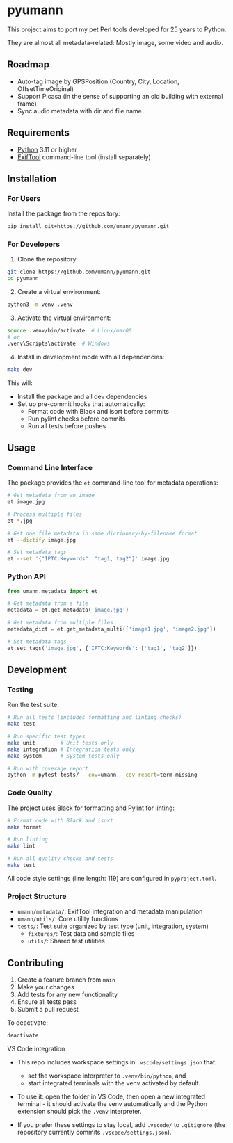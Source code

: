 # pyumann

This project aims to port my pet Perl tools developed for 25 years to Python.

They are almost all metadata-related: Mostly image, some video and audio.

## Roadmap

- Auto-tag image by GPSPosition (Country, City, Location, OffsetTimeOriginal)
- Support Picasa (in the sense of supporting an old building with external frame)
- Sync audio metadata with dir and file name


## Requirements

- [Python](https://www.python.org/) 3.11 or higher
- [ExifTool](https://exiftool.org/install.html) command-line tool (install separately)

## Installation

### For Users

Install the package from the repository:

```bash
pip install git+https://github.com/umann/pyumann.git
```

### For Developers

1. Clone the repository:
```bash
git clone https://github.com/umann/pyumann.git
cd pyumann
```

2. Create a virtual environment:
```bash
python3 -m venv .venv
```

3. Activate the virtual environment:
```bash
source .venv/bin/activate  # Linux/macOS
# or
.venv\Scripts\activate  # Windows
```

4. Install in development mode with all dependencies:
```bash
make dev
```

This will:
- Install the package and all dev dependencies
- Set up pre-commit hooks that automatically:
  - Format code with Black and isort before commits
  - Run pylint checks before commits
  - Run all tests before pushes

## Usage

### Command Line Interface

The package provides the `et` command-line tool for metadata operations:

```bash
# Get metadata from an image
et image.jpg

# Process multiple files
et *.jpg

# Get one file metadata in same dictionary-by-filename format
et --dictify image.jpg

# Set metadata tags
et --set '{"IPTC:Keywords": "tag1, tag2"}' image.jpg

```

### Python API

```python
from umann.metadata import et

# Get metadata from a file
metadata = et.get_metadata('image.jpg')

# Get metadata from multiple files
metadata_dict = et.get_metadata_multi(['image1.jpg', 'image2.jpg'])

# Set metadata tags
et.set_tags('image.jpg', {'IPTC:Keywords': ['tag1', 'tag2']})
```

## Development

### Testing

Run the test suite:

```bash
# Run all tests (includes formatting and linting checks)
make test

# Run specific test types
make unit        # Unit tests only
make integration # Integration tests only
make system      # System tests only

# Run with coverage report
python -m pytest tests/ --cov=umann --cov-report=term-missing
```

### Code Quality

The project uses Black for formatting and Pylint for linting:

```bash
# Format code with Black and isort
make format

# Run linting
make lint

# Run all quality checks and tests
make test
```

All code style settings (line length: 119) are configured in `pyproject.toml`.

### Project Structure

- `umann/metadata/`: ExifTool integration and metadata manipulation
- `umann/utils/`: Core utility functions
- `tests/`: Test suite organized by test type (unit, integration, system)
  - `fixtures/`: Test data and sample files
  - `utils/`: Shared test utilities

## Contributing

1. Create a feature branch from `main`
2. Make your changes
3. Add tests for any new functionality
4. Ensure all tests pass
5. Submit a pull request

To deactivate:

```bash
deactivate
```

VS Code integration

- This repo includes workspace settings in `.vscode/settings.json` that:
	- set the workspace interpreter to `.venv/bin/python`, and
	- start integrated terminals with the venv activated by default.

- To use it: open the folder in VS Code, then open a new integrated terminal -
	it should activate the venv automatically and the Python extension should
	pick the `.venv` interpreter.

- If you prefer these settings to stay local, add `.vscode/` to
	`.gitignore` (the repository currently commits `.vscode/settings.json`).
